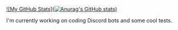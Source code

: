 [![My GitHub Stats](![Anurag's GitHub stats](https://github-readme-stats.vercel.app/api?username=anuraghazra&hide=issues,prs&count_private=true&show_icons=true))](https://github.com/Tilier)


I'm currently working on coding Discord bots and some cool tests.
